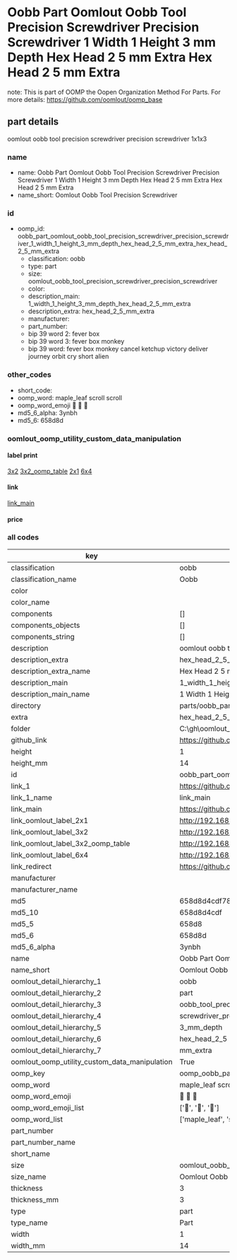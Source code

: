 # Oobb Part Oomlout Oobb Tool Precision Screwdriver Precision Screwdriver 1 Width 1 Height 3 mm Depth Hex Head 2 5 mm Extra Hex Head 2 5 mm Extra  

note: This is part of OOMP the Oopen Organization Method For Parts. For more details: https://github.com/oomlout/oomp_base

##  part details
  



oomlout oobb tool precision screwdriver precision screwdriver 1x1x3



### name
* name: Oobb Part Oomlout Oobb Tool Precision Screwdriver Precision Screwdriver 1 Width 1 Height 3 mm Depth Hex Head 2 5 mm Extra Hex Head 2 5 mm Extra
* name_short: Oomlout Oobb Tool Precision Screwdriver
### id
* oomp_id: oobb_part_oomlout_oobb_tool_precision_screwdriver_precision_screwdriver_1_width_1_height_3_mm_depth_hex_head_2_5_mm_extra_hex_head_2_5_mm_extra
  * classification: oobb
  * type: part
  * size: oomlout_oobb_tool_precision_screwdriver_precision_screwdriver
  * color: 
  * description_main: 1_width_1_height_3_mm_depth_hex_head_2_5_mm_extra
  * description_extra: hex_head_2_5_mm_extra
  * manufacturer: 
  * part_number: 
  * bip 39 word 2: fever box
  * bip 39 word 3: fever box monkey
  * bip 39 word: fever box monkey cancel ketchup victory deliver journey orbit cry short alien

### other_codes
* short_code: 
* oomp_word: maple_leaf scroll scroll
* oomp_word_emoji :maple_leaf: :scroll: :scroll:
* md5_6_alpha: 3ynbh
* md5_6: 658d8d






### oomlout_oomp_utility_custom_data_manipulation
#### label print
[3x2](http://192.168.1.245:1112/?label=oomp%203ynbh)
[3x2_oomp_table](http://192.168.1.108:1112/?label=oomp%203ynbh)
[2x1](http://192.168.1.242:1112/?label=oomp%203ynbh)
[6x4](http://192.168.1.55:1112/?label=oomp%203ynbh)    

#### link

[link_main](https://github.com/oomlout/oomlout_oobb_version_4_generated_parts/tree/main/navigation_oomp/oobb/part/oomlout_oobb_tool_precision_screwdriver_precision_screwdriver/1_width_1_height_3_mm_depth_hex_head_2_5_mm_extra/hex_head_2_5_mm_extra/part)                              

#### price







### all codes 
| key | value |  
| --- | --- |  
| classification | oobb |  
| classification_name | Oobb |  
| color |  |  
| color_name |  |  
| components | [] |  
| components_objects | [] |  
| components_string | [] |  
| description | oomlout oobb tool precision screwdriver precision screwdriver 1x1x3 |  
| description_extra | hex_head_2_5_mm_extra |  
| description_extra_name | Hex Head 2 5 mm Extra |  
| description_main | 1_width_1_height_3_mm_depth_hex_head_2_5_mm_extra |  
| description_main_name | 1 Width 1 Height 3 mm Depth Hex Head 2 5 mm Extra |  
| directory | parts/oobb_part_oomlout_oobb_tool_precision_screwdriver_precision_screwdriver_1_width_1_height_3_mm_depth_hex_head_2_5_mm_extra_hex_head_2_5_mm_extra |  
| extra | hex_head_2_5_mm |  
| folder | C:\gh\oomlout_oobb_version_4_generated_parts\parts\oobb_part_oomlout_oobb_tool_precision_screwdriver_precision_screwdriver_1_width_1_height_3_mm_depth_hex_head_2_5_mm_extra_hex_head_2_5_mm_extra |  
| github_link | https://github.com/oomlout/oomlout_oomp_part_src/tree/main/parts/oobb_part_oomlout_oobb_tool_precision_screwdriver_precision_screwdriver_1_width_1_height_3_mm_depth_hex_head_2_5_mm_extra_hex_head_2_5_mm_extra |  
| height | 1 |  
| height_mm | 14 |  
| id | oobb_part_oomlout_oobb_tool_precision_screwdriver_precision_screwdriver_1_width_1_height_3_mm_depth_hex_head_2_5_mm_extra_hex_head_2_5_mm_extra |  
| link_1 | https://github.com/oomlout/oomlout_oobb_version_4_generated_parts/tree/main/navigation_oomp/oobb/part/oomlout_oobb_tool_precision_screwdriver_precision_screwdriver/1_width_1_height_3_mm_depth_hex_head_2_5_mm_extra/hex_head_2_5_mm_extra/part |  
| link_1_name | link_main |  
| link_main | https://github.com/oomlout/oomlout_oobb_version_4_generated_parts/tree/main/navigation_oomp/oobb/part/oomlout_oobb_tool_precision_screwdriver_precision_screwdriver/1_width_1_height_3_mm_depth_hex_head_2_5_mm_extra/hex_head_2_5_mm_extra/part |  
| link_oomlout_label_2x1 | http://192.168.1.242:1112/?label=oomp%203ynbh |  
| link_oomlout_label_3x2 | http://192.168.1.245:1112/?label=oomp%203ynbh |  
| link_oomlout_label_3x2_oomp_table | http://192.168.1.108:1112/?label=oomp%203ynbh |  
| link_oomlout_label_6x4 | http://192.168.1.55:1112/?label=oomp%203ynbh |  
| link_redirect | https://github.com/oomlout/oomlout_oobb_version_4_generated_parts/tree/main/parts/oobb_oomlout_oobb_tool_precision_screwdriver_precision_screwdriver_01_01_03_ex_hex_head_2_5_mm |  
| manufacturer |  |  
| manufacturer_name |  |  
| md5 | 658d8d4cdf786743cebcf2131e46a2ab |  
| md5_10 | 658d8d4cdf |  
| md5_5 | 658d8 |  
| md5_6 | 658d8d |  
| md5_6_alpha | 3ynbh |  
| name | Oobb Part Oomlout Oobb Tool Precision Screwdriver Precision Screwdriver 1 Width 1 Height 3 mm Depth Hex Head 2 5 mm Extra Hex Head 2 5 mm Extra |  
| name_short | Oomlout Oobb Tool Precision Screwdriver |  
| oomlout_detail_hierarchy_1 | oobb |  
| oomlout_detail_hierarchy_2 | part |  
| oomlout_detail_hierarchy_3 | oobb_tool_precision |  
| oomlout_detail_hierarchy_4 | screwdriver_precision_screwdriver |  
| oomlout_detail_hierarchy_5 | 3_mm_depth |  
| oomlout_detail_hierarchy_6 | hex_head_2_5 |  
| oomlout_detail_hierarchy_7 | mm_extra |  
| oomlout_oomp_utility_custom_data_manipulation | True |  
| oomp_key | oomp_oobb_part_oomlout_oobb_tool_precision_screwdriver_precision_screwdriver_1_width_1_height_3_mm_depth_hex_head_2_5_mm_extra_hex_head_2_5_mm_extra |  
| oomp_word | maple_leaf scroll scroll |  
| oomp_word_emoji | :maple_leaf: :scroll: :scroll: |  
| oomp_word_emoji_list | [':maple_leaf:', ':scroll:', ':scroll:'] |  
| oomp_word_list | ['maple_leaf', 'scroll', 'scroll'] |  
| part_number |  |  
| part_number_name |  |  
| short_name |  |  
| size | oomlout_oobb_tool_precision_screwdriver_precision_screwdriver |  
| size_name | Oomlout Oobb Tool Precision Screwdriver Precision Screwdriver |  
| thickness | 3 |  
| thickness_mm | 3 |  
| type | part |  
| type_name | Part |  
| width | 1 |  
| width_mm | 14 |  

